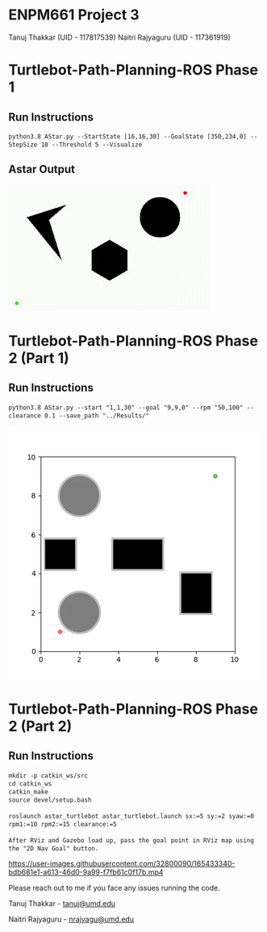 # ENPM661 Project 3

Tanuj Thakkar (UID - 117817539)
Naitri Rajyaguru (UID - 117361919)

# Turtlebot-Path-Planning-ROS  Phase 1
## Run Instructions

```
python3.8 AStar.py --StartState [16,16,30] --GoalState [350,234,0] --StepSize 10 --Threshold 5 --Visualize
```

## Astar Output


<img src="https://github.com/tanujthakkar/Turtlebot-Path-Planning-ROS/blob/master/Phase_1/Results/video.gif"/>

# Turtlebot-Path-Planning-ROS  Phase 2 (Part 1)
## Run Instructions

```
python3.8 AStar.py --start "1,1,30" --goal "9,9,0" --rpm "50,100" --clearance 0.1 --save_path "../Results/"
```

<img src="https://github.com/tanujthakkar/Turtlebot-Path-Planning-ROS/blob/master/Phase_2/Part_1/Results/out.gif"/>

# Turtlebot-Path-Planning-ROS  Phase 2 (Part 2)
## Run Instructions

```
mkdir -p catkin_ws/src
cd catkin_ws
catkin_make
source devel/setup.bash

roslaunch astar_turtlebot astar_turtlebot.launch sx:=5 sy:=2 syaw:=0 rpm1:=10 rpm2:=15 clearance:=5

After RViz and Gazebo load up, pass the goal point in RViz map using the "2D Nav Goal" button.
```

https://user-images.githubusercontent.com/32800090/165433340-bdb681e1-a613-46d0-9a99-f7fb61c0f17b.mp4




Please reach out to me if you face any issues running the code.

Tanuj Thakkar - tanuj@umd.edu

Naitri Rajyaguru - nrajyagu@umd.edu

